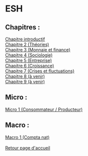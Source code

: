 # ESH
## Chapitres :
[Chapitre introductif](https://vaihess.github.io/eshece1/eshchapintro) <br />
[Chapitre 2 (Théories)](https://vaihess.github.io/eshece1/eshchap2)<br />
[Chapitre 3 (Monnaie et finance)](https://vaihess.github.io/eshece1/eshchap3)<br />
[Chapitre 4 (Sociologie)](https://vaihess.github.io/eshece1/eshchap4)<br />
[Chapitre 5 (Entreprise)](https://vaihess.github.io/eshece1/eshchap5)<br />
[Chapitre 6 (Croissance)](https://vaihess.github.io/eshece1/eshchap6)<br />
[Chapitre 7 (Crises et fluctuations)](https://vaihess.github.io/eshece1/eshchap7)<br />
[Chapitre 8 (à venir)](https://vaihess.github.io/eshece1/eshchap8)<br />
[Chapitre 9 (à venir)](https://vaihess.github.io/eshece1/eshchap9)<br />

## Micro :
[Micro 1 (Consommateur / Producteur)](https://vaihess.github.io/eshece1/eshmicro1)<br />

## Macro :
[Macro 1 (Compta nat)](https://vaihess.github.io/eshece1/eshchap1)<br /> <br />
[Retour page d'accueil](https://vaihess.github.io/eshece1)
